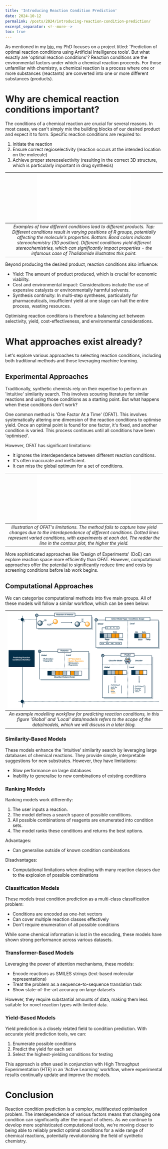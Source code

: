 ```yaml
---
title: 'Introducing Reaction Condition Prediction'
date: 2024-10-12
permalink: /posts/2024/introducing-reaction-condition-prediction/
excerpt_separator: <!--more-->
toc: true
---
```

As mentioned in my [bio](/_pages/about.md), my PhD focuses on a project titled: 'Prediction of optimal reaction conditions using Artificial Intelligence tools'. But what exactly are 'optimal reaction conditions'? Reaction conditions are the environmental factors under which a chemical reaction proceeds. For those unfamiliar with chemistry, a chemical reaction is a process where one or more substances (reactants) are converted into one or more different substances (products).

# Why are chemical reaction conditions important? 
The conditions of a chemical reaction are crucial for several reasons. In most cases, we can't simply mix the building blocks of our desired product and expect it to form. Specific reaction conditions are required to:

1. Initiate the reaction
2. Ensure correct regioselectivity (reaction occurs at the intended location on the molecule)
3. Achieve proper stereoselectivity (resulting in the correct 3D structure, which is particularly important in drug synthesis)

|![Demonstration of different selectivities with different conditions](/images/blog/blog-figures.pdf)|
|:--:| 
| *Examples of how different conditions lead to different products. Top: Different conditions result in varying positions of R groups, potentially affecting the molecule's properties. Bottom: Bond colors indicate stereochemistry (3D position). Different conditions yield different stereochemistries, which can significantly impact properties - the infamous case of Thalidomide illustrates this point.* |

Beyond producing the desired product, reaction conditions also influence:

- Yield: The amount of product produced, which is crucial for economic viability.
- Cost and environmental impact: Considerations include the use of expensive catalysts or environmentally harmful solvents.
- Synthesis continuity: In multi-step syntheses, particularly for pharmaceuticals, insufficient yield at one stage can halt the entire process, wasting resources.

Optimising reaction conditions is therefore a balancing act between selectivity, yield, cost-effectiveness, and environmental considerations.

# What approaches exist already?
Let's explore various approaches to selecting reaction conditions, including both traditional methods and those leveraging machine learning.

## Experimental Approaches 
Traditionally, synthetic chemists rely on their expertise to perform an 'intuitive' similarity search. This involves scouring literature for similar reactions and using those conditions as a starting point. But what happens when these conditions don't work?

One common method is 'One Factor At a Time' (OFAT). This involves systematically altering one dimension of the reaction conditions to optimise yield. Once an optimal point is found for one factor, it's fixed, and another condition is varied. This process continues until all conditions have been 'optimised'.

However, OFAT has significant limitations:
- It ignores the interdependence between different reaction conditions.
- It's often inaccurate and inefficient.
- It can miss the global optimum for a set of conditions.

|![Downsides of OFAT](/images/blog/Intro-to-optimisation-OFAT.pdf)|
|:--:| 
| *Illustration of OFAT's limitations. The method fails to capture how yield changes due to the interdependence of different conditions. Dotted lines represent varied conditions, with experiments at each dot. The redder the line in the contour plot, the higher the yield.* |

More sophisticated approaches like 'Design of Experiments' (DoE) can explore reaction space more efficiently than OFAT. However, computational approaches offer the potential to significantly reduce time and costs by screening conditions before lab work begins.

## Computational Approaches
We can categorise computational methods into five main groups. All of these models will follow a similar workflow, which can be seen below:

|![RC Prediction Workflow](/images/blog/modelling-workflow.png)|
|:--:| 
| *An example modelling workflow for predicting reaction conditions, in this figure 'Global' and 'Local' data/models refers to the scope of the data/models, which we will discuss in a later blog.* |

### Similarity-Based Models
These models enhance the 'intuitive' similarity search by leveraging large databases of chemical reactions. They provide simple, interpretable suggestions for new substrates. However, they have limitations:
- Slow performance on large databases
- Inability to generalise to new combinations of existing conditions

### Ranking Models
Ranking models work differently:
1. The user inputs a reaction.
2. The model defines a search space of possible conditions.
3. All possible combinations of reagents are enumerated into condition sets.
4. The model ranks these conditions and returns the best options.

Advantages:
- Can generalise outside of known condition combinations

Disadvantages:
- Computational limitations when dealing with many reaction classes due to the explosion of possible combinations

### Classification Models
These models treat condition prediction as a multi-class classification problem:
- Conditions are encoded as one-hot vectors
- Can cover multiple reaction classes effectively
- Don't require enumeration of all possible conditions

While some chemical information is lost in the encoding, these models have shown strong performance across various datasets.

### Transformer-Based Models
Leveraging the power of attention mechanisms, these models:
- Encode reactions as SMILES strings (text-based molecular representations)
- Treat the problem as a sequence-to-sequence translation task
- Show state-of-the-art accuracy on large datasets

However, they require substantial amounts of data, making them less suitable for novel reaction types with limited data.

### Yield-Based Models
Yield prediction is a closely related field to condition prediction. With accurate yield prediction tools, we can:
1. Enumerate possible conditions
2. Predict the yield for each set
3. Select the highest-yielding conditions for testing

This approach is often used in conjunction with High Throughput Experimentation (HTE) in an 'Active Learning' workflow, where experimental results continually update and improve the models.

# Conclusion

Reaction condition prediction is a complex, multifaceted optimisation problem. The interdependence of various factors means that changing one condition can significantly alter the impact of others. As we continue to develop more sophisticated computational tools, we're moving closer to being able to reliably predict optimal conditions for a wide range of chemical reactions, potentially revolutionising the field of synthetic chemistry.